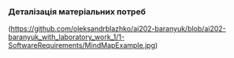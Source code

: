 ### Деталізація матеріальних потреб
(https://github.com/oleksandrblazhko/ai202-baranyuk/blob/ai202-baranyuk_with_laboratory_work_1/1-SoftwareRequirements/MindMapExample.jpg)
